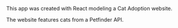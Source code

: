 This app was created with React modeling a Cat Adoption website. 

The website features cats from a Petfinder API.
